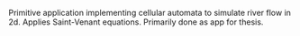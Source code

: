 Primitive application implementing cellular automata to simulate river flow in 2d.
Applies Saint-Venant equations.
Primarily done as app for thesis.
